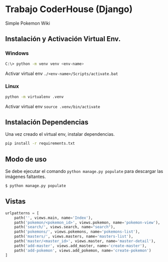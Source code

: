 # Trabajo CoderHouse (Django)

Simple Pokemon Wiki

## Instalación y Activación Virtual Env.

### Windows

```bash
C:\> python -m venv venv <env-name>
```

Activar virtual env `./<env-name>/Scripts/activate.bat`

### Linux

```bash
python -m virtualenv .venv
```
Activar virtual env `source .venv/bin/activate`

## Instalación Dependencias

Una vez creado el virtual env, instalar dependencias.

~~~bash
pip install -r requirements.txt
~~~

## Modo de uso

Se debe ejecutar el comando `python manage.py populate` para descargar las imágenes faltantes.

```bash
$ python manage.py populate
```

## Vistas

~~~python
urlpatterns = [
    path('', views.main, name='Index'),
    path('pokemon/<pokemon_id>', views.pokemon, name='pokemon-view'),
    path('search/', views.search, name="search"),
    path('pokemons/', views.pokemons, name='pokemons-list'),
    path('masters/', views.masters, name='masters-list'),
    path('master/<master_id>', views.master, name='master-detail'),
    path('add-master', views.add_master, name='create-master'),
    path('add-pokemon', views.add_pokemon, name='create-pokemon')
]
~~~

